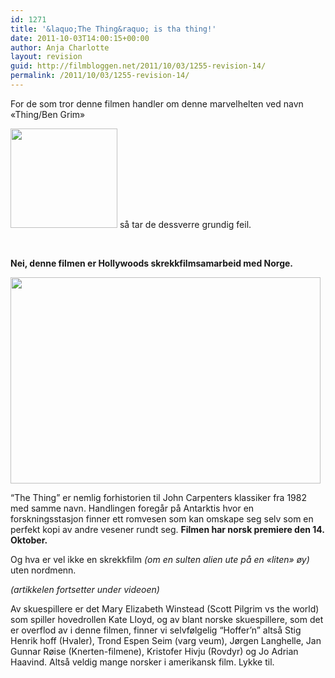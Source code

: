 ```yaml
---
id: 1271
title: '&laquo;The Thing&raquo; is tha thing!'
date: 2011-10-03T14:00:15+00:00
author: Anja Charlotte
layout: revision
guid: http://filmbloggen.net/2011/10/03/1255-revision-14/
permalink: /2011/10/03/1255-revision-14/
---
```

For de som tror denne filmen handler om denne marvelhelten ved navn &laquo;Thing/Ben Grim&raquo;

<a href="http://filmbloggen.net/2011/10/03/fra-skuffen-charlie-st-cloud/the-thing/" rel="attachment wp-att-1254"><img class="alignnone size-medium wp-image-1254" src="http://filmbloggen.net/wp-content/uploads//2011/10/the-thing-300x280.gif" alt="" width="171" height="159" /></a> så tar de dessverre grundig feil.

&nbsp;

**Nei, denne filmen er Hollywoods skrekkfilmsamarbeid med Norge.**

<a href="http://filmbloggen.net/2011/10/03/fra-skuffen-charlie-st-cloud/ovbttgr2/" rel="attachment wp-att-1253"><img class="alignnone size-large wp-image-1253" src="http://filmbloggen.net/wp-content/uploads//2011/10/ovbttgr2-620x413.jpg" alt="" width="496" height="330" /></a>

“The Thing” er nemlig forhistorien til John Carpenters klassiker fra 1982 med samme navn. Handlingen foregår på Antarktis hvor en forskningsstasjon finner ett romvesen som kan omskape seg selv som en perfekt kopi av andre vesener rundt seg. **Filmen har norsk premiere den 14. Oktober.**

Og hva er vel ikke en skrekkfilm _(om en sulten alien ute på en &laquo;liten&raquo; øy)_ uten nordmenn.

_(artikkelen fortsetter under videoen)_

<span class='embed-youtube' style='text-align:center; display: block;'></span>

Av skuespillere er det Mary Elizabeth Winstead (Scott Pilgrim vs the world) som spiller hovedrollen Kate Lloyd, og av blant norske skuespillere, som det er overflod av i denne filmen, finner vi selvfølgelig “Hoffer’n” altså Stig Henrik hoff (Hvaler), Trond Espen Seim (varg veum), Jørgen Langhelle, Jan Gunnar Røise (Knerten-filmene), Kristofer Hivju (Rovdyr) og Jo Adrian Haavind. Altså veldig mange norsker i amerikansk film. Lykke til.